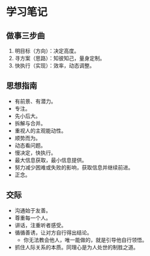 # 学习笔记

## 做事三步曲

1. 明目标（方向）：决定高度。
1. 寻方案（思路）：知彼知己，量身定制。
1. 快执行（实现）：效率，动态调整。

## 思想指南

* 有前景、有潜力。
* 专注。
* 先小后大。
* 拆解与合并。
* 重视人的主观能动性。
* 顺势而为。
* 动态看问题。
* 慢决定，快执行。
* 最大信息获取，最小信息提供。
* 努力减少困难或失败的影响，获取信息并继续前进。
* 正念。

## 交际

* 沟通始于友善。
* 尊重每一个人。
* 讲话，注重听者感受。
* 循循善诱，让对方自行得出结论。
  * 你无法教会他人，唯一能做的，就是引导他自行领悟。
* 抓住人际关系的本质。同理心是为人处世的制胜之道。

